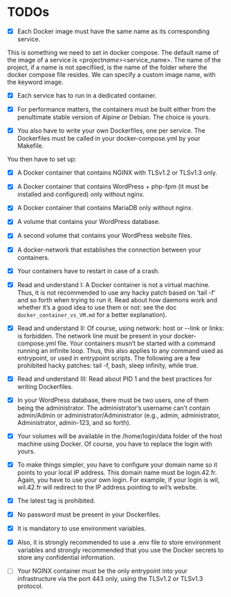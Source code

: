 # TODOs

- [x] Each Docker image must have the same name as its corresponding service.

This is something we need to set in docker compose. The default name of the image of a service is <project*name>*<service_name>. The name of the project, if a name is not specifiied, is the name of the folder where the docker compose file resides. We can specify a custom image name, with the keyword image.

- [x] Each service has to run in a dedicated container.

- [x] For performance matters, the containers must be built either from the penultimate stable version of Alpine or Debian. The choice is yours.

- [x] You also have to write your own Dockerfiles, one per service. The Dockerfiles must be called in your docker-compose.yml by your Makefile.

You then have to set up:

- [x] A Docker container that contains NGINX with TLSv1.2 or TLSv1.3 only.
- [x] A Docker container that contains WordPress + php-fpm (it must be installed and configured) only without nginx.
- [x] A Docker container that contains MariaDB only without nginx.
- [x] A volume that contains your WordPress database.
- [x] A second volume that contains your WordPress website files.
- [x] A docker-network that establishes the connection between your containers.

- [x] Your containers have to restart in case of a crash.

- [x] Read and understand I: A Docker container is not a virtual machine. Thus, it is not recommended to use any hacky patch based on ’tail -f’ and so forth when trying to run it. Read about how daemons work and whether it’s a good idea to use them or not: see the doc `docker_container_vs_VM.md` for a better explanation).

- [x] Read and understand II: Of course, using network: host or --link or links: is forbidden. The network line must be present in your docker-compose.yml file. Your containers musn’t be started with a command running an infinite loop. Thus, this also applies to any command used as entrypoint, or used in entrypoint scripts. The following are a few prohibited hacky patches: tail -f, bash, sleep infinity, while true.

- [x] Read and understand III: Read about PID 1 and the best practices for writing Dockerfiles.

- [x] In your WordPress database, there must be two users, one of them being the administrator. The administrator’s username can’t contain admin/Admin or administrator/Administrator (e.g., admin, administrator, Administrator, admin-123, and so forth).

- [x] Your volumes will be available in the /home/login/data folder of the host machine using Docker. Of course, you have to replace the login with yours.

- [x] To make things simpler, you have to configure your domain name so it points to your local IP address. This domain name must be login.42.fr. Again, you have to use your own login. For example, if your login is wil, wil.42.fr will redirect to the IP address pointing to wil’s website.

- [x] The latest tag is prohibited.
- [x] No password must be present in your Dockerfiles.
- [x] It is mandatory to use environment variables.
- [x] Also, it is strongly recommended to use a .env file to store environment variables and strongly recommended that you use the Docker secrets to store any confidential information.
- [ ] Your NGINX container must be the only entrypoint into your infrastructure via the port 443 only, using the TLSv1.2 or TLSv1.3 protocol.
